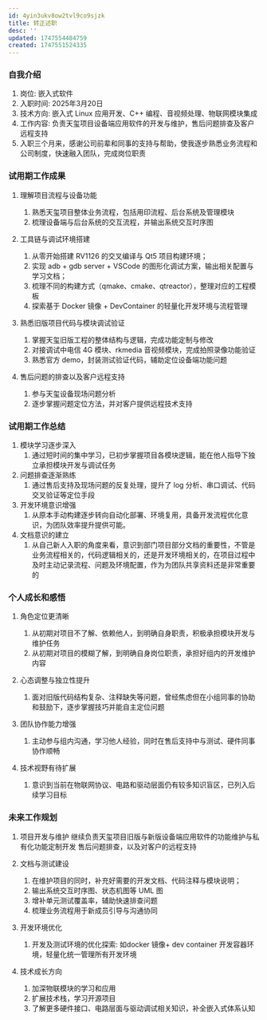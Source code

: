 ```yaml
---
id: 4yin3ukv8ow2tvl9co9sjzk
title: 转正述职
desc: ''
updated: 1747554484759
created: 1747551524335
---
```


### 自我介绍

1. 岗位: 嵌入式软件
2. 入职时间: 2025年3月20日
3. 技术方向: 嵌入式 Linux 应用开发、C++ 编程、音视频处理、物联网模块集成
4. 工作内容: 负责天玺项目设备端应用软件的开发与维护，售后问题排查及客户远程支持
5. 入职三个月来，感谢公司前辈和同事的支持与帮助，使我逐步熟悉业务流程和公司制度，快速融入团队，完成岗位职责

### 试用期工作成果

1. 理解项目流程与设备功能
   1. 熟悉天玺项目整体业务流程，包括用印流程、后台系统及管理模块
   2. 梳理设备端与后台系统的交互流程，并输出系统交互时序图

2. 工具链与调试环境搭建
   1. 从零开始搭建 RV1126 的交叉编译与 Qt5 项目构建环境；
   2. 实现 adb + gdb server + VSCode 的图形化调试方案，输出相关配置与学习文档；
   3. 梳理不同的构建方式（qmake、cmake、qtreactor），整理对应的工程模板
   4. 探索基于 Docker 镜像 + DevContainer 的轻量化开发环境与流程管理

3. 熟悉旧版项目代码与模块调试验证
   1. 掌握天玺旧版工程的整体结构与逻辑，完成功能定制与修改
   2. 对接调试中电信 4G 模块、rkmedia 音视频模块，完成拍照录像功能验证
   3. 熟悉官方 demo，封装测试验证代码，辅助定位设备端功能问题
4. 售后问题的排查以及客户远程支持
   1. 参与天玺设备现场问题分析
   2. 逐步掌握问题定位方法，并对客户提供远程技术支持

### 试用期工作总结

1. 模块学习逐步深入
   1. 通过短时间的集中学习，已初步掌握项目各模块逻辑，能在他人指导下独立承担模块开发与调试任务
2. 问题排查逐渐熟练
   1. 通过售后支持及现场问题的反复处理，提升了 log 分析、串口调试、代码交叉验证等定位手段
3. 开发环境意识增强
   1. 从原本手动构建逐步转向自动化部署、环境复用，具备开发流程优化意识，为团队效率提升提供可能。
4. 文档意识的建立
   1. 从自己新人入职的角度来看，意识到部门项目部分文档的重要性，不管是业务流程相关的，代码逻辑相关的，还是开发环境相关的，在项目过程中及时主动记录流程、问题及环境配置，作为为团队共享资料还是非常重要的

### 个人成长和感悟

1. 角色定位更清晰
   1. 从初期对项目不了解、依赖他人，到明确自身职责，积极承担模块开发与维护任务
   2. 从初期对项目的模糊了解，到明确自身岗位职责，承担好组内的开发维护内容

2. 心态调整与独立性提升
   1. 面对旧版代码结构复杂、注释缺失等问题，曾经焦虑但在小组同事的协助和鼓励下，逐步掌握技巧并能自主定位问题

3. 团队协作能力增强
   1. 主动参与组内沟通，学习他人经验，同时在售后支持中与测试、硬件同事协作顺畅

4. 技术视野有待扩展
   1. 意识到当前在物联网协议、电路和驱动层面仍有较多知识盲区，已列入后续学习目标

### 未来工作规划

1. 项目开发与维护
   继续负责天玺项目旧版与新版设备端应用软件的功能维护与私有化功能定制开发
   售后问题排查，以及对客户的远程支持

2. 文档与测试建设
   1. 在维护项目的同时，补充好需要的开发文档、代码注释与模块说明；
   2. 输出系统交互时序图、状态机图等 UML 图
   3. 增补单元测试覆盖率，辅助快速排查问题
   4. 梳理业务流程用于新成员引导与沟通协同

3. 开发环境优化
   1. 开发及测试环境的优化探索: 如docker 镜像+ dev container 开发容器环境，轻量化统一管理所有开发环境

4. 技术成长方向
   1. 加深物联模块的学习和应用
   2. 扩展技术栈，学习开源项目
   3. 了解更多硬件接口、电路层面与驱动调试相关知识，补全嵌入式体系认知
